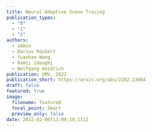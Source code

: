```yaml
---
title: Neural Adaptive Scene Tracing
publication_types:
  - "0"
  - "1"
  - "2"
authors:
  - admin
  - Darius Rückert
  - Yuanhao Wang
  - Ramzi Idoughi
  - Wolfgang Heidrich
publication: VMV, 2022
publication_short: https://arxiv.org/abs/2202.13664
draft: false
featured: true
image:
  filename: featured
  focal_point: Smart
  preview_only: false
date: 2022-02-06T13:09:19.111Z
---
```

